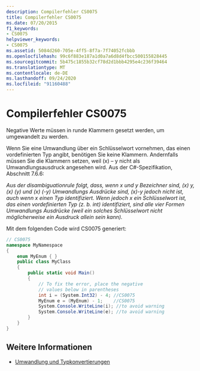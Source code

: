 ```yaml
---
description: Compilerfehler CS0075
title: Compilerfehler CS0075
ms.date: 07/20/2015
f1_keywords:
- CS0075
helpviewer_keywords:
- CS0075
ms.assetid: 5084d260-705e-4ff5-8f7a-7f74052fcbbb
ms.openlocfilehash: 99c6f883e187a1d0a7a6d8d4fbcc500155828445
ms.sourcegitcommit: 5b475c1855b32cf78d2d1bbb4295e4c236f39464
ms.translationtype: MT
ms.contentlocale: de-DE
ms.lasthandoff: 09/24/2020
ms.locfileid: "91160488"
---
```

# <a name="compiler-error-cs0075"></a>Compilerfehler CS0075

Negative Werte müssen in runde Klammern gesetzt werden, um umgewandelt zu werden.  
  
 Wenn Sie eine Umwandlung über ein Schlüsselwort vornehmen, das einen vordefinierten Typ angibt, benötigen Sie keine Klammern. Andernfalls müssen Sie die Klammern setzen, weil (x) – y nicht als Umwandlungsausdruck angesehen wird. Aus der C#-Spezifikation, Abschnitt 7.6.6:  
  
 *Aus der disambiguationrule folgt, dass, wenn x und y Bezeichner sind, (x) y, (x) (y) und (x) (-y) Umwandlungs Ausdrücke sind, (x)-y jedoch nicht ist, auch wenn x einen Typ identifiziert. Wenn jedoch x ein Schlüsselwort ist, das einen vordefinierten Typ (z. b. int) identifiziert, sind alle vier Formen Umwandlungs Ausdrücke (weil ein solches Schlüsselwort nicht möglicherweise ein Ausdruck allein sein kann).*  
  
 Mit dem folgenden Code wird CS0075 generiert:  
  
```csharp  
// CS0075  
namespace MyNamespace  
{  
    enum MyEnum { }  
    public class MyClass  
    {  
        public static void Main()  
        {  
            // To fix the error, place the negative  
            // values below in parentheses  
            int i = (System.Int32) - 4; //CS0075  
            MyEnum e = (MyEnum) - 1;    //CS0075  
            System.Console.WriteLine(i); //to avoid warning  
            System.Console.WriteLine(e); //to avoid warning  
        }  
    }  
}  
```  
  
## <a name="see-also"></a>Weitere Informationen

- [Umwandlung und Typkonvertierungen](../programming-guide/types/casting-and-type-conversions.md)
